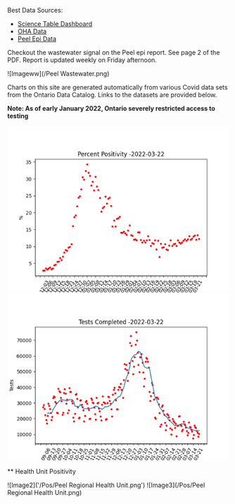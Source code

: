 Best Data Sources:
* [Science Table Dashboard](https://covid19-sciencetable.ca/ontario-dashboard/)
* [OHA Data](https://www.oha.com/news/covid-19-hospital-capacity-update)
* [Peel Epi Data](https://www.peelregion.ca/coronavirus/case-status/)

Checkout the wastewater signal on the Peel epi report.  See page 2 of the PDF.  Report is updated weekly on Friday afternoon.

![Imageww](/Peel Wastewater.png)


Charts on this site are generated automatically from various Covid data sets from the Ontario Data Catalog.
Links to the datasets are provided below.


<!--
Here you will find plots below for all Ontario Public Health units normalized to daily cases
per 100k.  On linked pages below you will find case counts by age for some of the larger health units
along with charts for licensed child care and school settings. 

* [By Age](/byAge.md)
* [Schools](/schools.md)
* [Licensed Child Care](/LCC.md)

Data from:

* [https://data.ontario.ca/dataset/status-of-covid-19-cases-in-ontario](https://data.ontario.ca/dataset/status-of-covid-19-cases-in-ontario) 

* [https://data.ontario.ca/dataset/confirmed-positive-cases-of-covid-19-in-ontario ](https://data.ontario.ca/dataset/confirmed-positive-cases-of-covid-19-in-ontario) 

* [https://data.ontario.ca/dataset/summary-of-cases-in-schools](https://data.ontario.ca/dataset/summary-of-cases-in-schools)

* [https://data.ontario.ca/dataset/summary-of-cases-in-licensed-child-care-settings](https://data.ontario.ca/dataset/summary-of-cases-in-licensed-child-care-settings)


The following charts show case counts by case reported date per 100k by PHU for Ontario.  
The grey dots are the actual case counts, the blue line is the trailing 7 day average.

-->


**Note:  As of early January 2022, Ontario severely restricted access to testing**

![Image0](/pos.png)
![Image1](/tests.png)

** Health Unit Positivity

![Image2]('/Pos/Peel Regional Health Unit.png')
![Image3](/Pos/Peel Regional Health Unit.png)


<!--

**Testing criteria has not changed since early January.  Three week case trends may be of value

The following charts show case counts by case reported date per 100k by PHU for Ontario.  
The grey dots are the actual case counts, the blue line is the trailing 7 day average.


![Image1](/PHU/Ontario_Chart1.png)
![Image2](/PHU/Ontario_Chart2.png)
![Image3](/PHU/Ontario_Chart3.png)

Data from:

* [https://data.ontario.ca/dataset/status-of-covid-19-cases-in-ontario](https://data.ontario.ca/dataset/status-of-covid-19-cases-in-ontario) 

* [https://data.ontario.ca/dataset/confirmed-positive-cases-of-covid-19-in-ontario ](https://data.ontario.ca/dataset/confirmed-positive-cases-of-covid-19-in-ontario) 

-->
